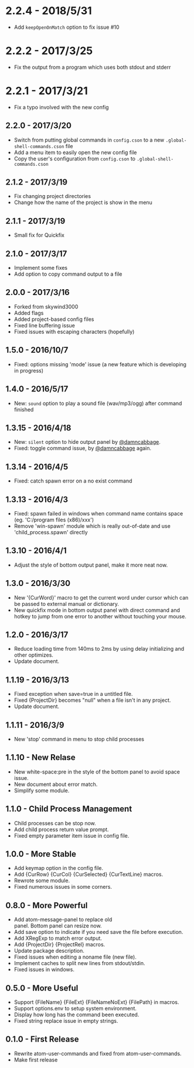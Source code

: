 # 2.2.4 - 2018/5/31
* Add `keepOpenOnMatch` option to fix issue #10

# 2.2.2 - 2017/3/25
* Fix the output from a program which uses both stdout and stderr

# 2.2.1 - 2017/3/21
* Fix a typo involved with the new config

## 2.2.0 - 2017/3/20
* Switch from putting global commands in `config.cson` to a new `.global-shell-commands.cson` file
* Add a menu item to easily open the new config file
* Copy the user's configuration from `config.cson` to `.global-shell-commands.cson`

## 2.1.2 - 2017/3/19
* Fix changing project directories
* Change how the name of the project is show in the menu

## 2.1.1 - 2017/3/19
* Small fix for Quickfix

## 2.1.0 - 2017/3/17
* Implement some fixes
* Add option to copy command output to a file

## 2.0.0 - 2017/3/16
* Forked from skywind3000
* Added flags
* Added project-based config files
* Fixed line buffering issue
* Fixed issues with escaping characters (hopefully)

## 1.5.0 - 2016/10/7
* Fixed: options missing 'mode' issue (a new feature which is developing in progress)

## 1.4.0 - 2016/5/17
* New: `sound` option to play a sound file (wav/mp3/ogg) after command finished

## 1.3.15 - 2016/4/18
* New: `silent` option to hide output panel by  [@damncabbage](https://github.com/damncabbage).
* Fixed: toggle command issue, by [@damncabbage](https://github.com/damncabbage) again.

## 1.3.14 - 2016/4/5
* Fixed: catch spawn error on a no exist command

## 1.3.13 - 2016/4/3
* Fixed: spawn failed in windows when command name contains space (eg. 'C:/program files (x86)/xxx')
* Remove 'win-spawn' module which is really out-of-date and use 'child_process.spawn' directly

## 1.3.10 - 2016/4/1
* Adjust the style of bottom output panel, make it more neat now.

## 1.3.0 - 2016/3/30
* New '{CurWord}' macro to get the current word under cursor which can be  passed to external manual or dictionary.
* New quickfix mode in bottom output panel with direct command and hotkey to jump from one error to another without touching your mouse.

## 1.2.0 - 2016/3/17
* Reduce loading time from 140ms to 2ms by using delay initializing and other optimizes.
* Update document.

## 1.1.19 - 2016/3/13
* Fixed exception when save=true in a untitled file.
* Fixed {ProjectDir} becomes "null" when a file isn't in any project.
* Update document.

## 1.1.11 - 2016/3/9
* New 'stop' command in menu to stop child processes

## 1.1.10 - New Relase
* New white-space:pre in the style of the bottom panel to avoid space issue.
* New document about error match.
* Simplify some module.

## 1.1.0 - Child Process Management
* Child processes can be stop now.
* Add child process return value prompt.
* Fixed empty parameter item issue in config file.

## 1.0.0 - More Stable
* Add keymap option in the config file.
* Add {CurRow} {CurCol} {CurSelected} {CurTextLine} macros.
* Rewrote some module.
* Fixed numerous issues in some corners.

## 0.8.0 - More Powerful
* Add atom-message-panel to replace old <div> panel. Bottom panel can resize now.
* Add save option to indicate if you need save the file before execution.
* Add XRegExp to match error output.
* Add {ProjectDir} {ProjectRel} macros.
* Update package description.
* Fixed issues when editing a noname file (new file).
* Implement caches to split new lines from stdout/stdin.
* Fixed issues in windows.


## 0.5.0 - More Useful
* Support {FileName} {FileExt} {FileNameNoExt} {FilePath} in macros.
* Support options.env to setup system environment.
* Display how long has the command been executed.
* Fixed string replace issue in empty strings.

## 0.1.0 - First Release
* Rewrite atom-user-commands and fixed from atom-user-commands.
* Make first release
